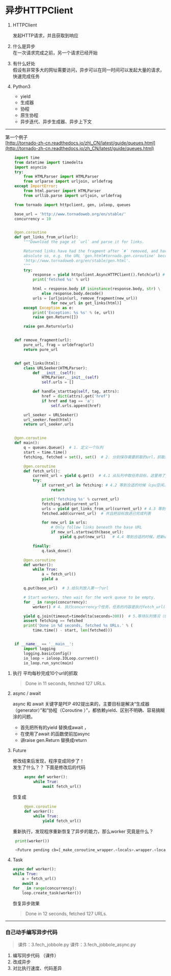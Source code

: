 # 异步HTTPClient

1. HTTPClient

   发起HTTP请求，并且获取到响应

2. 什么是异步  
    在一次请求完成之前，另一个请求已经开始

3. 有什么好处  
    假设有非常多大的网址需要访问，异步可以在同一时间可以发起大量的请求，快速完成任务

4. Python3

   * yield
   * 生成器
   * 协程
   * 原生协程
   * 异步迭代、异步生成器、异步上下文

---

第一个例子  
[http://tornado-zh-cn.readthedocs.io/zh\_CN/latest/guide/queues.html](http://tornado-zh-cn.readthedocs.io/zh_CN/latest/guide/queues.html)

```python
    import time
    from datetime import timedelta
    import asyncio
    try:
        from HTMLParser import HTMLParser
        from urlparse import urljoin, urldefrag
    except ImportError:
        from html.parser import HTMLParser
        from urllib.parse import urljoin, urldefrag

    from tornado import httpclient, gen, ioloop, queues

    base_url = 'http://www.tornadoweb.org/en/stable/'
    concurrency = 10


    @gen.coroutine
    def get_links_from_url(url):
        """Download the page at `url` and parse it for links.

        Returned links have had the fragment after `#` removed, and have been made
        absolute so, e.g. the URL 'gen.html#tornado.gen.coroutine' becomes
        'http://www.tornadoweb.org/en/stable/gen.html'.
        """
        try:
            response = yield httpclient.AsyncHTTPClient().fetch(url) # 发送http请求
            print('fetched %s' % url)

            html = response.body if isinstance(response.body, str) \
                else response.body.decode()
            urls = [urljoin(url, remove_fragment(new_url))
                    for new_url in get_links(html)]
        except Exception as e:
            print('Exception: %s %s' % (e, url))
            raise gen.Return([])

        raise gen.Return(urls)


    def remove_fragment(url):
        pure_url, frag = urldefrag(url)
        return pure_url


    def get_links(html):
        class URLSeeker(HTMLParser):
            def __init__(self):
                HTMLParser.__init__(self)
                self.urls = []

            def handle_starttag(self, tag, attrs):
                href = dict(attrs).get('href')
                if href and tag == 'a':
                    self.urls.append(href)

        url_seeker = URLSeeker()
        url_seeker.feed(html)
        return url_seeker.urls


    @gen.coroutine
    def main():
        q = queues.Queue()  # 1. 定义一个队列
        start = time.time()
        fetching, fetched = set(), set()  # 2. 分别保存需要抓取的url，抓取过的url ，思考：为什么用set？

        @gen.coroutine
        def fetch_url():
            current_url = yield q.get()  # 4.1 从队列中取任务目标，这里用了yield，所以取目标的时候交出cpu权限，另外一个任务也开始取
            try:
                if current_url in fetching: # 4.2 等到合适的时候（cpu空闲，或是某个任务的目标获取成功），开始处理
                    return

                print('fetching %s' % current_url)
                fetching.add(current_url)
                urls = yield get_links_from_url(current_url) # 4.3 等到合适的时候，开始从url中获取url（暂时不关注怎么获取的）
                fetched.add(current_url)  # 并且把目标放进已完成列表

                for new_url in urls:
                    # Only follow links beneath the base URL
                    if new_url.startswith(base_url):
                        yield q.put(new_url)   # 4.4 等到合适的时候，把新url放入队列，等待下一次循环的时候处理

            finally:
                q.task_done()

        @gen.coroutine
        def worker():
            while True:
                a = fetch_url()
                yield a

        q.put(base_url)  # 3.给队列放入第一个url

        # Start workers, then wait for the work queue to be empty.
        for _ in range(concurrency):
            worker() # 4. 执行concurrency个任务，任务的内容是执行fetch_url()

        yield q.join(timeout=timedelta(seconds=300))  # 5.等待队列情况（也就是任务完成了再进入下一步）
        assert fetching == fetched
        print('Done in %d seconds, fetched %s URLs.' % (
            time.time() - start, len(fetched)))


    if __name__ == '__main__':
        import logging
        logging.basicConfig()
        io_loop = ioloop.IOLoop.current()
        io_loop.run_sync(main)
```

1. 执行 平均每秒完成10个url的抓取

   > Done in 11 seconds, fetched 127 URLs.

2. async / await

   async 和 await 关键字是PEP 492提出来的，主要目标是解决“生成器（generator）”和“协程（Coroutine ）”，都依赖yield、区别不明确、容易搞糊涂的问题。

   * 首先把所有的yield 替换成await ，
   * 在使用了await 的函数使前加async 
   * 讲raise gen.Return 替换成return

3. Future

   修改结束后发现，程序变成同步了！  
    发生了什么？？ 下面是修改后的代码

   ```python
        async def worker():
            while True:
                await fetch_url()
   ```

   恢复成

   ```python
        @gen.coroutine
        def worker():
            while True:
                yield fetch_url()
   ```

   重新执行，发现程序重新恢复了异步的能力，那么worker 究竟是什么？

   ```python
    print(worker())
   ```

   ```bash
    <Future pending cb=[_make_coroutine_wrapper.<locals>.wrapper.<locals>.<lambda>() at tornado\gen.py:336]>
   ```

4. Task

   ```python
   async def worker():
   while True:
       a = fetch_url()
       await a
   for _ in range(concurrency):
       loop.create_task(worker())
   ```

   恢复异步效果

   > Done in 12 seconds, fetched 127 URLs.

---

### 自己动手编写异步代码

>课件：3.fech_jobbole.py
>课件：3.fech_jobbole_async.py


1. 编写同步代码 （课件）
2. 改成异步
3. 对比执行速度、代码差异



